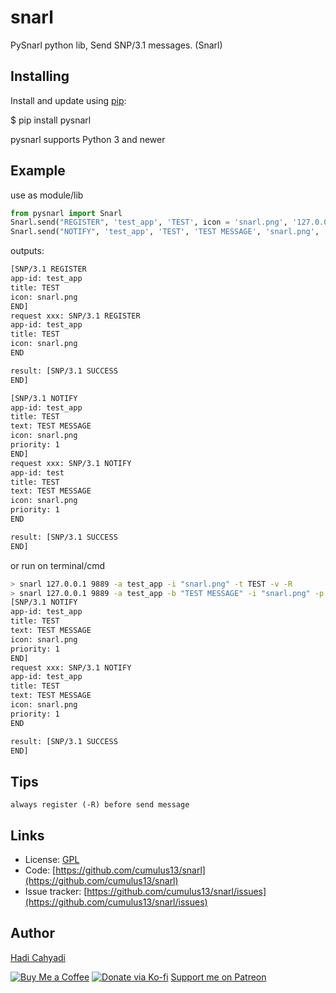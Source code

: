 # snarl

PySnarl python lib, Send SNP/3.1 messages. (Snarl)

## Installing

Install and update using [pip](https://pip.pypa.io/en/stable/quickstart/):

$ pip install pysnarl

pysnarl supports Python 3 and newer

## Example

use as module/lib

```python
from pysnarl import Snarl
Snarl.send("REGISTER", 'test_app', 'TEST', icon = 'snarl.png', '127.0.0.1', 9899, verbose = True)
Snarl.send("NOTIFY", 'test_app', 'TEST', 'TEST MESSAGE', 'snarl.png', '127.0.0.1', 9899, priority = 1, verbose = True)
```

outputs:
```bash
[SNP/3.1 REGISTER
app-id: test_app
title: TEST
icon: snarl.png
END]
request xxx: SNP/3.1 REGISTER
app-id: test_app
title: TEST
icon: snarl.png
END

result: [SNP/3.1 SUCCESS
END]

[SNP/3.1 NOTIFY
app-id: test_app
title: TEST
text: TEST MESSAGE
icon: snarl.png
priority: 1
END]
request xxx: SNP/3.1 NOTIFY
app-id: test
title: TEST
text: TEST MESSAGE
icon: snarl.png
priority: 1
END

result: [SNP/3.1 SUCCESS
END]
```

or run on terminal/cmd

```bash
> snarl 127.0.0.1 9889 -a test_app -i "snarl.png" -t TEST -v -R
> snarl 127.0.0.1 9889 -a test_app -b "TEST MESSAGE" -i "snarl.png" -p 1 -t TEST -v -N
[SNP/3.1 NOTIFY
app-id: test_app
title: TEST
text: TEST MESSAGE
icon: snarl.png
priority: 1
END]
request xxx: SNP/3.1 NOTIFY
app-id: test_app
title: TEST
text: TEST MESSAGE
icon: snarl.png
priority: 1
END

result: [SNP/3.1 SUCCESS
END]
```

## Tips
`always register (-R) before send message`

## Links

- License: [GPL](https://github.com/cumulus13/snarl/blob/master/LICENSE.md)
- Code: [https://github.com/cumulus13/snarl](https://github.com/cumulus13/snarl)
- Issue tracker: [https://github.com/cumulus13/snarl/issues](https://github.com/cumulus13/snarl/issues)

## Author
[Hadi Cahyadi](mailto:cumulus13@gmail.com)

[![Buy Me a Coffee](https://www.buymeacoffee.com/assets/img/custom_images/orange_img.png)](https://www.buymeacoffee.com/cumulus13)
[![Donate via Ko-fi](https://ko-fi.com/img/githubbutton_sm.svg)](https://ko-fi.com/cumulus13)
 [Support me on Patreon](https://www.patreon.com/cumulus13)
